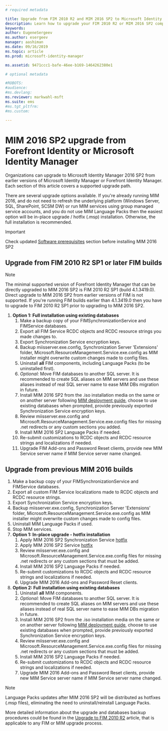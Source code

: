 ```yaml
---
# required metadata

title: Upgrade from FIM 2010 R2 and MIM 2016 SP2 to Microsoft Identity Manager 2016 Service Pack 2 | Microsoft Docs
description: Learn how to upgrade your FIM 2010 R2 or MIM 2016 SP2 components, and then install the components that are new in MIM 2016.
keywords:
author: EugeneSergeev
ms.author: esergeev
manager: aashiman
ms.date: 09/16/2019
ms.topic: article
ms.prod: microsoft-identity-manager

ms.assetid: 9471ccc1-bafe-46ee-b169-1464262380e1

# optional metadata

#ROBOTS:
#audience:
#ms.devlang:
ms.reviewer: markwahl-msft
ms.suite: ems
#ms.tgt_pltfrm:
#ms.custom:

---
```


# MIM 2016 SP2 upgrade  from Forefront Identity  or Microsoft Identity Manager

Organizations can upgrade to Microsoft Identity Manager 2016 SP2 from earlier versions of Microsoft Identity Manager or Forefront Identity Manager.  Each section of this article covers a supported upgrade path.

There are several upgrade options available. If you're already running MIM 2016, and do not need to refresh the underlying platform (Windows Server, SQL, SharePoint, SCSM DW) or run MIM services using group managed service accounts, and you do not use MIM Language Packs then the easiest option will be in-place upgrade / hotfix (.msp) installation. Otherwise, the full installation is recommended.

> [!IMPORTANT]
> Check updated [Software prerequisites](prepare-server-ws2016.md#software-prerequisites) section before installing MIM 2016 SP2

## Upgrade from FIM 2010 R2 SP1 or later FIM builds

> [!NOTE]
The minimal supported version of Forefront Identity Manager that can be directly upgraded to MIM 2016 SP2 is FIM 2010 R2 SP1 (build 4.1.3419.0). Direct upgrade to MIM 2016 SP2 from earlier versions of FIM is not supported. If you're running FIM builds earlier than 4.1.3419.0 then you have to upgrade to FIM 2010 R2 SP1 prior to upgrading to MIM 2016 SP2.

1. **Option 1: Full installation using existing databases**
    1. Make a backup copy of your FIMSynchronizationService and FIMService databases.
    1. Export all FIM Service RCDC objects and RCDC resource strings you made changes to.
    1. Export Synchronization Service encryption keys.
    1. Backup miisserver.exe.config, Synchronization Server 'Extensions' folder, Microsoft.ResourceManagement.Service.exe.config as MIM installer might overwrite custom changes made to config files.
    1. Uninstall **all** FIM components, including Language Packs (to be uninstalled first).
    1. *Optional:* Move FIM databases to another SQL server. It is recommended to create SQL aliases on MIM servers and use these aliases instead of real SQL server name to ease MIM DBs migration in future.
    1. Install MIM 2016 SP2 from the .iso installation media on the same or on another server following [MIM deployment guide](microsoft-identity-manager-deploy.md), choose to use existing databases when prompted, provide previously exported Synchronization Service encryption keys.
    1. Review miisserver.exe.config and Microsoft.ResourceManagement.Service.exe.config files for missing .net redirects or any custom sections you added.
    1. Install MIM 2016 SP2 Language Packs if needed.
    1. Re-submit customizations to RCDC objects and RCDC resource strings and localizations if needed.
    1. Upgrade FIM Add-ons and Password Reset clients, provide new MIM Service server name if MIM Service server name changed.
    
## Upgrade from previous MIM 2016 builds
1. Make a backup copy of your FIMSynchronizationService and FIMService databases.
1. Export all custom FIM Service localizations made to RCDC objects and RCDC resource strings.
1. Export Synchronization Service encryption keys.
1. Backup miisserver.exe.config, Synchronization Server 'Extensions' folder, Microsoft.ResourceManagement.Service.exe.config as MIM installer might overwrite custom changes made to config files.
1. Uninstall MIM Language Packs if used.
1. Stop MIM services.
1. **Option 1: In-place upgrade - hotfix installation**
    1. Apply MIM 2016 SP2 Synchronization Service [hotfix](https://www.microsoft.com/download/details.aspx?id=100412)
    1. Apply MIM 2016 SP2 Service [hotfix](https://www.microsoft.com/download/details.aspx?id=100412)
    1. Review miisserver.exe.config and Microsoft.ResourceManagement.Service.exe.config files for missing .net redirects or any custom sections that must be added.
    1. Install MIM 2016 SP2 Language Packs if needed.
    1. Re-submit customizations to RCDC objects and RCDC resource strings and localizations if needed.
    1. Upgrade MIM 2016 Add-ons and Password Reset clients.
1. **Option 2: Full installation using existing databases**
    1. Uninstall **all** MIM components.
    1. *Optional:* Move FIM databases to another SQL server. It is recommended to create SQL aliases on MIM servers and use these aliases instead of real SQL server name to ease MIM DBs migration in future.
    1. Install MIM 2016 SP2 from the .iso installation media on the same or on another server following [MIM deployment guide](microsoft-identity-manager-deploy.md), choose to use existing databases when prompted, provide previously exported Synchronization Service encryption keys.
    1. Review miisserver.exe.config and Microsoft.ResourceManagement.Service.exe.config files for missing .net redirects or any custom sections that must be added.
    1. Install MIM 2016 SP2 Language Packs if needed.
    1. Re-submit customizations to RCDC objects and RCDC resource strings and localizations if needed.
    1. Upgrade MIM 2016 Add-ons and Password Reset clients, provide new MIM Service server name if MIM Service server name changed.

> [!NOTE]
Language Packs updates after MIM 2016 SP2 will be distributed as hotfixes (.msp files), eliminating the need to uninstall/reinstall Language Packs.

More detailed information about the upgrade and databases backup procedures could be found in the [Upgrade to FIM 2010 R2](https://docs.microsoft.com/previous-versions/mim/jj134291%28v%3dws.10%29) article, that is applicable to any FIM or MIM upgrade process.
